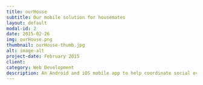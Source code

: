```yaml
---
title: ourHouse
subtitle: Our mobile solution for housemates
layout: default
modal-id: 2
date: 2015-02-26
img: ourHouse.png
thumbnail: ourHouse-thumb.jpg
alt: image-alt
project-date: February 2015
client: 
category: Web Development
description: An Android and iOS mobile app to help coordinate social events, household chores, and payments among your fellow housemates. Our team of 5 learned all the new technologies necessary, designed, and developed this app as our final project within 5 days. Built with a decoupled architecture using Angular and Ionic on the front end, Rails API on the back end. Leveraged Auth0 with Google+ (decoupled OAuth was a big challenge), and Venmo API for payment feature. 
---
```

